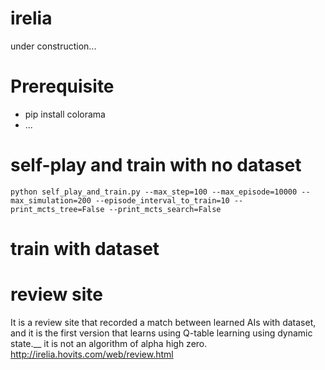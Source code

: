 # irelia
under construction...

# Prerequisite
- pip install colorama
- ...

# self-play and train with no dataset
```shell
python self_play_and_train.py --max_step=100 --max_episode=10000 --max_simulation=200 --episode_interval_to_train=10 --print_mcts_tree=False --print_mcts_search=False
```

# train with dataset


# review site
It is a review site that recorded a match between learned AIs with dataset, and it is the first version that learns using Q-table learning using dynamic state.__
it is not an algorithm of alpha high zero.
http://irelia.hovits.com/web/review.html